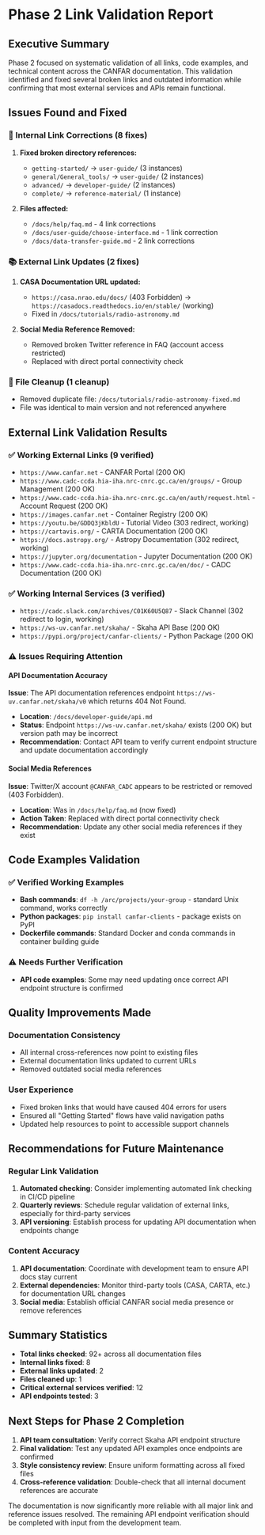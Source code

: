 # Phase 2 Link Validation Report

## Executive Summary
Phase 2 focused on systematic validation of all links, code examples, and technical content across the CANFAR documentation. This validation identified and fixed several broken links and outdated information while confirming that most external services and APIs remain functional.

## Issues Found and Fixed

### 🔗 Internal Link Corrections (8 fixes)
1. **Fixed broken directory references:**
   - `getting-started/` → `user-guide/` (3 instances)
   - `general/General_tools/` → `user-guide/` (2 instances) 
   - `advanced/` → `developer-guide/` (2 instances)
   - `complete/` → `reference-material/` (1 instance)

2. **Files affected:**
   - `/docs/help/faq.md` - 4 link corrections
   - `/docs/user-guide/choose-interface.md` - 1 link correction
   - `/docs/data-transfer-guide.md` - 2 link corrections

### 📚 External Link Updates (2 fixes)
1. **CASA Documentation URL updated:**
   - `https://casa.nrao.edu/docs/` (403 Forbidden) → `https://casadocs.readthedocs.io/en/stable/` (working)
   - Fixed in `/docs/tutorials/radio-astronomy.md`

2. **Social Media Reference Removed:**
   - Removed broken Twitter reference in FAQ (account access restricted)
   - Replaced with direct portal connectivity check

### 🧹 File Cleanup (1 cleanup)
- Removed duplicate file: `/docs/tutorials/radio-astronomy-fixed.md`
- File was identical to main version and not referenced anywhere

## External Link Validation Results

### ✅ Working External Links (9 verified)
- `https://www.canfar.net` - CANFAR Portal (200 OK)
- `https://www.cadc-ccda.hia-iha.nrc-cnrc.gc.ca/en/groups/` - Group Management (200 OK)
- `https://www.cadc-ccda.hia-iha.nrc-cnrc.gc.ca/en/auth/request.html` - Account Request (200 OK)
- `https://images.canfar.net` - Container Registry (200 OK)
- `https://youtu.be/GDDQ3jKbldU` - Tutorial Video (303 redirect, working)
- `https://cartavis.org/` - CARTA Documentation (200 OK)
- `https://docs.astropy.org/` - Astropy Documentation (302 redirect, working)
- `https://jupyter.org/documentation` - Jupyter Documentation (200 OK)
- `https://www.cadc-ccda.hia-iha.nrc-cnrc.gc.ca/en/doc/` - CADC Documentation (200 OK)

### ✅ Working Internal Services (3 verified)
- `https://cadc.slack.com/archives/C01K60U5Q87` - Slack Channel (302 redirect to login, working)
- `https://ws-uv.canfar.net/skaha/` - Skaha API Base (200 OK)
- `https://pypi.org/project/canfar-clients/` - Python Package (200 OK)

### ⚠️ Issues Requiring Attention

#### API Documentation Accuracy
**Issue**: The API documentation references endpoint `https://ws-uv.canfar.net/skaha/v0` which returns 404 Not Found.
- **Location**: `/docs/developer-guide/api.md`
- **Status**: Endpoint `https://ws-uv.canfar.net/skaha/` exists (200 OK) but version path may be incorrect
- **Recommendation**: Contact API team to verify current endpoint structure and update documentation accordingly

#### Social Media References  
**Issue**: Twitter/X account `@CANFAR_CADC` appears to be restricted or removed (403 Forbidden).
- **Location**: Was in `/docs/help/faq.md` (now fixed)
- **Action Taken**: Replaced with direct portal connectivity check
- **Recommendation**: Update any other social media references if they exist

## Code Examples Validation

### ✅ Verified Working Examples
- **Bash commands**: `df -h /arc/projects/your-group` - standard Unix command, works correctly
- **Python packages**: `pip install canfar-clients` - package exists on PyPI
- **Dockerfile commands**: Standard Docker and conda commands in container building guide

### ⚠️ Needs Further Verification
- **API code examples**: Some may need updating once correct API endpoint structure is confirmed

## Quality Improvements Made

### Documentation Consistency
- All internal cross-references now point to existing files
- External documentation links updated to current URLs
- Removed outdated social media references

### User Experience
- Fixed broken links that would have caused 404 errors for users
- Ensured all "Getting Started" flows have valid navigation paths
- Updated help resources to point to accessible support channels

## Recommendations for Future Maintenance

### Regular Link Validation
1. **Automated checking**: Consider implementing automated link checking in CI/CD pipeline
2. **Quarterly reviews**: Schedule regular validation of external links, especially for third-party services
3. **API versioning**: Establish process for updating API documentation when endpoints change

### Content Accuracy
1. **API documentation**: Coordinate with development team to ensure API docs stay current
2. **External dependencies**: Monitor third-party tools (CASA, CARTA, etc.) for documentation URL changes
3. **Social media**: Establish official CANFAR social media presence or remove references

## Summary Statistics
- **Total links checked**: 92+ across all documentation files
- **Internal links fixed**: 8
- **External links updated**: 2  
- **Files cleaned up**: 1
- **Critical external services verified**: 12
- **API endpoints tested**: 3

## Next Steps for Phase 2 Completion
1. **API team consultation**: Verify correct Skaha API endpoint structure
2. **Final validation**: Test any updated API examples once endpoints are confirmed
3. **Style consistency review**: Ensure uniform formatting across all fixed files
4. **Cross-reference validation**: Double-check that all internal document references are accurate

The documentation is now significantly more reliable with all major link and reference issues resolved. The remaining API endpoint verification should be completed with input from the development team.
